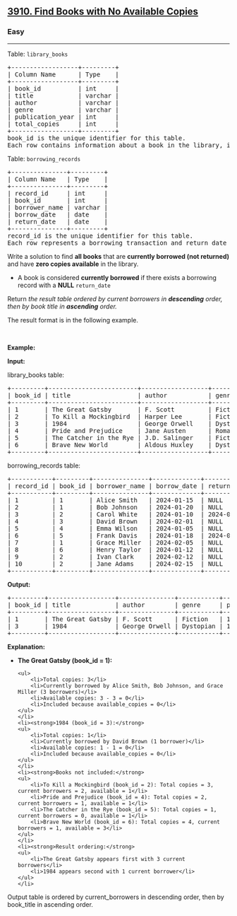 <h2><a href="https://leetcode.com/problems/find-books-with-no-available-copies/">3910. Find Books with No Available Copies</a></h2><h3>Easy</h3><hr><p>Table: <code>library_books</code></p>

<pre>
+------------------+---------+
| Column Name      | Type    |
+------------------+---------+
| book_id          | int     |
| title            | varchar |
| author           | varchar |
| genre            | varchar |
| publication_year | int     |
| total_copies     | int     |
+------------------+---------+
book_id is the unique identifier for this table.
Each row contains information about a book in the library, including the total number of copies owned by the library.
</pre>

<p>Table: <code>borrowing_records</code></p>

<pre>
+---------------+---------+
| Column Name   | Type    |
+---------------+---------+
| record_id     | int     |
| book_id       | int     |
| borrower_name | varchar |
| borrow_date   | date    |
| return_date   | date    |
+---------------+---------+
record_id is the unique identifier for this table.
Each row represents a borrowing transaction and return_date is NULL if the book is currently borrowed and hasn&#39;t been returned yet.
</pre>

<p>Write a solution to find <strong>all books</strong> that are <strong>currently borrowed (not returned)</strong> and have <strong>zero copies available</strong> in the library.</p>

<ul>
	<li>A book is considered <strong>currently borrowed</strong> if there exists a<strong> </strong>borrowing record with a <strong>NULL</strong> <code>return_date</code></li>
</ul>

<p>Return <em>the result table ordered by current borrowers in <strong>descending</strong> order, then by book title in <strong>ascending</strong> order.</em></p>

<p>The result format is in the following example.</p>

<p>&nbsp;</p>
<p><strong class="example">Example:</strong></p>

<div class="example-block">
<p><strong>Input:</strong></p>

<p>library_books table:</p>

<pre class="example-io">
+---------+------------------------+------------------+----------+------------------+--------------+
| book_id | title                  | author           | genre    | publication_year | total_copies |
+---------+------------------------+------------------+----------+------------------+--------------+
| 1       | The Great Gatsby       | F. Scott         | Fiction  | 1925             | 3            |
| 2       | To Kill a Mockingbird  | Harper Lee       | Fiction  | 1960             | 3            |
| 3       | 1984                   | George Orwell    | Dystopian| 1949             | 1            |
| 4       | Pride and Prejudice    | Jane Austen      | Romance  | 1813             | 2            |
| 5       | The Catcher in the Rye | J.D. Salinger    | Fiction  | 1951             | 1            |
| 6       | Brave New World        | Aldous Huxley    | Dystopian| 1932             | 4            |
+---------+------------------------+------------------+----------+------------------+--------------+
</pre>

<p>borrowing_records table:</p>

<pre class="example-io">
+-----------+---------+---------------+-------------+-------------+
| record_id | book_id | borrower_name | borrow_date | return_date |
+-----------+---------+---------------+-------------+-------------+
| 1         | 1       | Alice Smith   | 2024-01-15  | NULL        |
| 2         | 1       | Bob Johnson   | 2024-01-20  | NULL        |
| 3         | 2       | Carol White   | 2024-01-10  | 2024-01-25  |
| 4         | 3       | David Brown   | 2024-02-01  | NULL        |
| 5         | 4       | Emma Wilson   | 2024-01-05  | NULL        |
| 6         | 5       | Frank Davis   | 2024-01-18  | 2024-02-10  |
| 7         | 1       | Grace Miller  | 2024-02-05  | NULL        |
| 8         | 6       | Henry Taylor  | 2024-01-12  | NULL        |
| 9         | 2       | Ivan Clark    | 2024-02-12  | NULL        |
| 10        | 2       | Jane Adams    | 2024-02-15  | NULL        |
+-----------+---------+---------------+-------------+-------------+
</pre>

<p><strong>Output:</strong></p>

<pre class="example-io">
+---------+------------------+---------------+-----------+------------------+-------------------+
| book_id | title            | author        | genre     | publication_year | current_borrowers |
+---------+------------------+---------------+-----------+------------------+-------------------+
| 1       | The Great Gatsby | F. Scott      | Fiction   | 1925             | 3                 | 
| 3       | 1984             | George Orwell | Dystopian | 1949             | 1                 |
+---------+------------------+---------------+-----------+------------------+-------------------+
</pre>

<p><strong>Explanation:</strong></p>

<ul>
	<li><strong>The Great Gatsby (book_id = 1):</strong>

	<ul>
		<li>Total copies: 3</li>
		<li>Currently borrowed by Alice Smith, Bob Johnson, and Grace Miller (3 borrowers)</li>
		<li>Available copies: 3 - 3 = 0</li>
		<li>Included because available_copies = 0</li>
	</ul>
	</li>
	<li><strong>1984 (book_id = 3):</strong>
	<ul>
		<li>Total copies: 1</li>
		<li>Currently borrowed by David Brown (1 borrower)</li>
		<li>Available copies: 1 - 1 = 0</li>
		<li>Included because available_copies = 0</li>
	</ul>
	</li>
	<li><strong>Books not included:</strong>
	<ul>
		<li>To Kill a Mockingbird (book_id = 2): Total copies = 3, current borrowers = 2, available = 1</li>
		<li>Pride and Prejudice (book_id = 4): Total copies = 2, current borrowers = 1, available = 1</li>
		<li>The Catcher in the Rye (book_id = 5): Total copies = 1, current borrowers = 0, available = 1</li>
		<li>Brave New World (book_id = 6): Total copies = 4, current borrowers = 1, available = 3</li>
	</ul>
	</li>
	<li><strong>Result ordering:</strong>
	<ul>
		<li>The Great Gatsby appears first with 3 current borrowers</li>
		<li>1984 appears second with 1 current borrower</li>
	</ul>
	</li>
</ul>

<p>Output table is ordered by current_borrowers in descending order, then by book_title in ascending order.</p>
</div>
